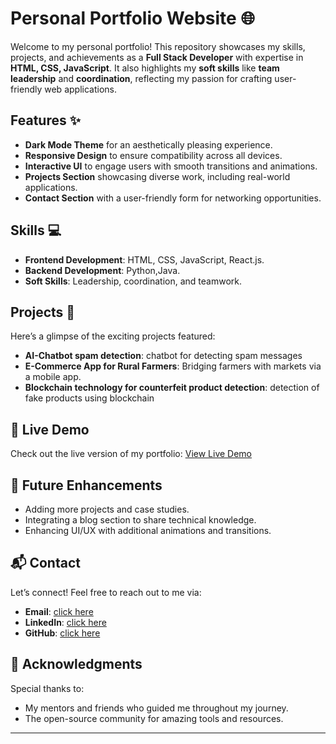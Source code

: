 # Personal Portfolio Website 🌐  

Welcome to my personal portfolio! This repository showcases my skills, projects, and achievements as a **Full Stack Developer** with expertise in **HTML, CSS, JavaScript**. It also highlights my **soft skills** like **team leadership** and **coordination**, reflecting my passion for crafting user-friendly web applications.  

## Features ✨  
- **Dark Mode Theme** for an aesthetically pleasing experience.  
- **Responsive Design** to ensure compatibility across all devices.  
- **Interactive UI** to engage users with smooth transitions and animations.  
- **Projects Section** showcasing diverse work, including real-world applications.  
- **Contact Section** with a user-friendly form for networking opportunities.  

## Skills 💻  
- **Frontend Development**: HTML, CSS, JavaScript, React.js.  
- **Backend Development**: Python,Java.  
- **Soft Skills**: Leadership, coordination, and teamwork.  

## Projects 🚀  
Here’s a glimpse of the exciting projects featured:    
- **AI-Chatbot spam detection**: chatbot for detecting spam messages 
- **E-Commerce App for Rural Farmers**: Bridging farmers with markets via a mobile app.
- **Blockchain technology for counterfeit product detection**: detection of fake products using blockchain
  
## 🎥 Live Demo  
Check out the live version of my portfolio: [View Live Demo](https://monishnarasimman.github.io/Monish-Portfolio/)  


## 📝 Future Enhancements  
- Adding more projects and case studies.  
- Integrating a blog section to share technical knowledge.  
- Enhancing UI/UX with additional animations and transitions.  


## 📬 Contact  
Let’s connect! Feel free to reach out to me via:  
- **Email**: [click here](mailto:monishnarasimman2005@gmail.com)  
- **LinkedIn**: [click here](https://www.linkedin.com/in/n-monish)  
- **GitHub**: [click here](https://github.com/MONISH-005)  


## 🙌 Acknowledgments  
Special thanks to:  
- My mentors and friends who guided me throughout my journey.  
- The open-source community for amazing tools and resources.  

---
 
